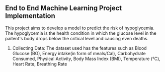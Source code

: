 ## End to End Machine Learning Project Implementation

This project aims to develop a model to predict the risk of hypoglycemia. The hypoglycemia is the health condition in which the glucose level in the paitent's body drops below the critical level and causing even deaths.

1. Collecting Data: 
The dataset used has the features such as Blood Glucose (BG), Energy intake(in form of meals/Cal), Carbohydrate Consumed, Physical Activity, Body Mass Index (BMI), Temperature (°C), Heart Rate, Breathing Rate
